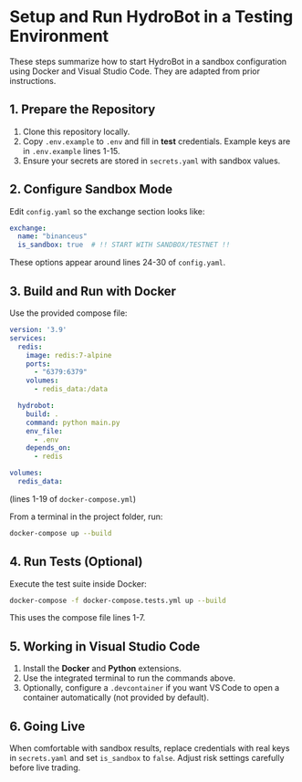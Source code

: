 # Setup and Run HydroBot in a Testing Environment

These steps summarize how to start HydroBot in a sandbox configuration using Docker and Visual Studio Code. They are adapted from prior instructions.

## 1. Prepare the Repository
1. Clone this repository locally.
2. Copy `.env.example` to `.env` and fill in **test** credentials. Example keys are in `.env.example` lines 1-15.
3. Ensure your secrets are stored in `secrets.yaml` with sandbox values.

## 2. Configure Sandbox Mode
Edit `config.yaml` so the exchange section looks like:
```yaml
exchange:
  name: "binanceus"
  is_sandbox: true  # !! START WITH SANDBOX/TESTNET !!
```
These options appear around lines 24-30 of `config.yaml`.

## 3. Build and Run with Docker
Use the provided compose file:
```yaml
version: '3.9'
services:
  redis:
    image: redis:7-alpine
    ports:
      - "6379:6379"
    volumes:
      - redis_data:/data

  hydrobot:
    build: .
    command: python main.py
    env_file:
      - .env
    depends_on:
      - redis

volumes:
  redis_data:
```
(lines 1-19 of `docker-compose.yml`)

From a terminal in the project folder, run:
```bash
docker-compose up --build
```

## 4. Run Tests (Optional)
Execute the test suite inside Docker:
```bash
docker-compose -f docker-compose.tests.yml up --build
```
This uses the compose file lines 1-7.

## 5. Working in Visual Studio Code
1. Install the **Docker** and **Python** extensions.
2. Use the integrated terminal to run the commands above.
3. Optionally, configure a `.devcontainer` if you want VS Code to open a container automatically (not provided by default).

## 6. Going Live
When comfortable with sandbox results, replace credentials with real keys in `secrets.yaml` and set `is_sandbox` to `false`. Adjust risk settings carefully before live trading.

